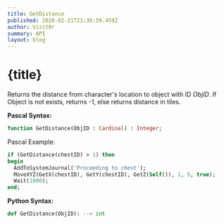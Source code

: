 ```yaml
---
title: GetDistance
published: 2020-02-21T21:36:59.459Z
author: Vizit0r
summary: API
layout: blog
---
```


# {title}

Returns the distance from character's location to object with ID *ObjID*. 
If Object is not exists, returns -1, else returns distance in tiles.

**Pascal Syntax:**

```pascal
function GetDistance(ObjID : Cardinal) : Integer;
```
Pascal Example:
```pascal
if (GetDistance(chestID) > 1) then
begin
  AddToSystemJournal('Proceeding to chest');
  MoveXYZ(GetX(chestID), GetY(chestID), GetZ(Self()), 1, 5, true);
  Wait(1000);
end;

```


**Python Syntax:**
```python
def GetDistance(ObjID): --> int
```